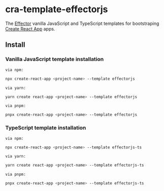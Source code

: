 # cra-template-effectorjs

The [Effector](https://effector.now.sh) vanilla JavaScript and TypeScript templates for bootstraping [Create React App](https://github.com/facebook/create-react-app) apps.

## Install

### Vanilla JavaScript template installation

```via npm:```

```bash
npx create-react-app <project-name> --template effectorjs
```

```via yarn:```

```bash
yarn create react-app <project-name> --template effectorjs
```

```via pnpm:```

```bash
pnpx create-react-app <project-name> --template effectorjs
```

### TypeScript template installation

```via npm:```

```bash
npx create-react-app <project-name> --template effectorjs-ts
```

```via yarn:```

```bash
yarn create react-app <project-name> --template effectorjs-ts
```

```via pnpm:```

```bash
pnpx create-react-app <project-name> --template effectorjs-ts
```
